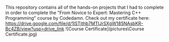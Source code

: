 This repository contains all of the hands-on projects that I had to complete in order to complete the "From Novice to Expert: Mastering C++ Programming" course by Codedamn.
Check out my certificate here:
https://drive.google.com/file/d/1lSTjthb7MTIJrSXgW185NAsbKR-Bc4ZB/view?usp=drive_link
![Course Certificate](pictures\Course Certificate.jpg)
